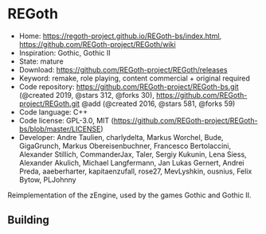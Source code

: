 # REGoth

- Home: https://regoth-project.github.io/REGoth-bs/index.html, https://github.com/REGoth-project/REGoth/wiki
- Inspiration: Gothic, Gothic II
- State: mature
- Download: https://github.com/REGoth-project/REGoth/releases
- Keyword: remake, role playing, content commercial + original required
- Code repository: https://github.com/REGoth-project/REGoth-bs.git (@created 2019, @stars 312, @forks 30), https://github.com/REGoth-project/REGoth.git @add (@created 2016, @stars 581, @forks 59)
- Code language: C++
- Code license: GPL-3.0, MIT (https://github.com/REGoth-project/REGoth-bs/blob/master/LICENSE)
- Developer: Andre Taulien, charlydelta, Markus Worchel, Bude, GigaGrunch, Markus Obereisenbuchner, Francesco Bertolaccini, Alexander Stillich, CommanderJax, Taler, Sergiy Kukunin, Lena Siess, Alexander Akulich, Michael Langfermann, Jan Lukas Gernert, Andrei Preda, aaeberharter, kapitaenzufall, rose27, MevLyshkin, ousnius, Felix Bytow, PLJohnny

Reimplementation of the zEngine, used by the games Gothic and Gothic II.

## Building
